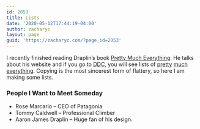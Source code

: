 ```yaml
---
id: 2053
title: Lists
date: '2020-05-12T17:44:19-04:00'
author: zacharyc
layout: page
guid: 'https://zacharyc.com/?page_id=2053'
---
```


I recently finished reading Draplin’s book [Pretty Much Everything](https://www.amazon.com/Aaron-James-Draplin/dp/1419720171/ref=sr_1_1?crid=1T4Q2NMDCWJN&dchild=1&keywords=draplin+design+co.+pretty+much+everything&qid=1589305220&sprefix=draplin+des%2Caps%2C187&sr=8-1). He talks about his website and if you go to [DDC](http://www.draplin.com), you will see lists of [pretty](http://www.draplin.com/1998/01/things_we_love.html) [much](http://www.draplin.com/1998/01/things_we_hate.html) [everything](http://www.draplin.com/1998/01/things_we_like.html). Copying is the most sincerest form of flattery, so here I am making some lists.

### People I Want to Meet Someday

- Rose Marcario – CEO of Patagonia
- Tommy Caldwell – Professional Climber
- Aaron James Draplin – Huge fan of his design.